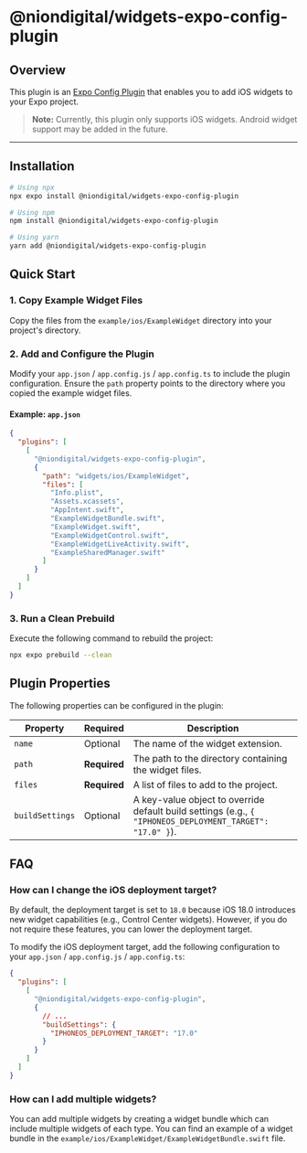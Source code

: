 # @niondigital/widgets-expo-config-plugin

## Overview

This plugin is an [Expo Config Plugin](https://docs.expo.dev/guides/config-plugins/) that enables you to add iOS widgets to your Expo project.

> **Note:** Currently, this plugin only supports iOS widgets. Android widget support may be added in the future.

---

## Installation

```sh
# Using npx
npx expo install @niondigital/widgets-expo-config-plugin

# Using npm
npm install @niondigital/widgets-expo-config-plugin

# Using yarn
yarn add @niondigital/widgets-expo-config-plugin
```

## Quick Start

### 1. Copy Example Widget Files

Copy the files from the `example/ios/ExampleWidget` directory into your project's directory.

### 2. Add and Configure the Plugin

Modify your `app.json` / `app.config.js` / `app.config.ts` to include the plugin configuration. Ensure the `path` property points to the directory where you copied the example widget files.

#### Example: `app.json`

```json
{
  "plugins": [
    [
      "@niondigital/widgets-expo-config-plugin",
      {
        "path": "widgets/ios/ExampleWidget",
        "files": [
          "Info.plist",
          "Assets.xcassets",
          "AppIntent.swift",
          "ExampleWidgetBundle.swift",
          "ExampleWidget.swift",
          "ExampleWidgetControl.swift",
          "ExampleWidgetLiveActivity.swift",
          "ExampleSharedManager.swift"
        ]
      }
    ]
  ]
}
```

### 3. Run a Clean Prebuild

Execute the following command to rebuild the project:

```sh
npx expo prebuild --clean
```

## Plugin Properties

The following properties can be configured in the plugin:

| Property        | Required     | Description                                                                                               |
| --------------- | ------------ | --------------------------------------------------------------------------------------------------------- |
| `name`          | Optional     | The name of the widget extension.                                                                         |
| `path`          | **Required** | The path to the directory containing the widget files.                                                    |
| `files`         | **Required** | A list of files to add to the project.                                                                    |
| `buildSettings` | Optional     | A key-value object to override default build settings (e.g., `{ "IPHONEOS_DEPLOYMENT_TARGET": "17.0" }`). |

## FAQ

### How can I change the iOS deployment target?

By default, the deployment target is set to `18.0` because iOS 18.0 introduces new widget capabilities (e.g., Control Center widgets). However, if you do not require these features, you can lower the deployment target.

To modify the iOS deployment target, add the following configuration to your `app.json` / `app.config.js` / `app.config.ts`:

```json
{
  "plugins": [
    [
      "@niondigital/widgets-expo-config-plugin",
      {
        // ...
        "buildSettings": {
          "IPHONEOS_DEPLOYMENT_TARGET": "17.0"
        }
      }
    ]
  ]
}
```

### How can I add multiple widgets?

You can add multiple widgets by creating a widget bundle which can include multiple widgets of each type. You can find an example of a widget bundle in the `example/ios/ExampleWidget/ExampleWidgetBundle.swift` file.

